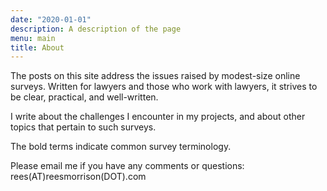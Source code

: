 ```yaml
---
date: "2020-01-01"
description: A description of the page
menu: main
title: About
---
```


The posts on this site address the issues raised by modest-size online surveys.  Written for lawyers and those who work with lawyers, it strives to be clear, practical, and well-written.

I write about the challenges I encounter in my projects, and about other topics that pertain to such surveys.

The bold terms indicate common survey terminology.

 Please email me if you have any comments or questions: rees(AT)reesmorrison(DOT).com
